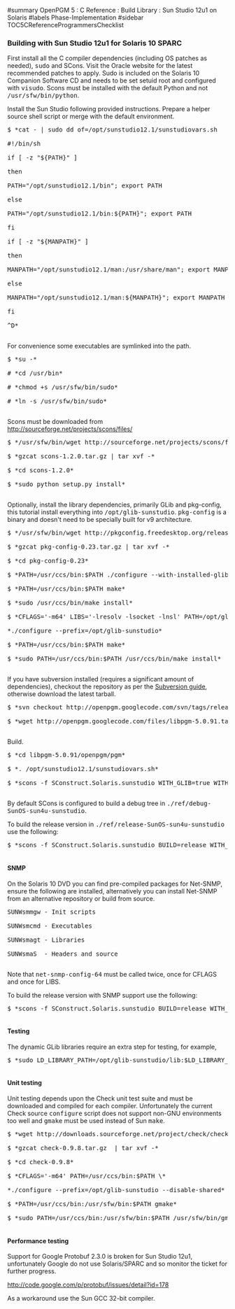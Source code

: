 ﻿#summary OpenPGM 5 : C Reference : Build Library : Sun Studio 12u1 on Solaris
#labels Phase-Implementation
#sidebar TOC5CReferenceProgrammersChecklist
### Building with Sun Studio 12u1 for Solaris 10 SPARC ###
First install all the C compiler dependencies (including OS patches as needed), <tt>sudo</tt> and SCons.  Visit the Oracle website for the latest recommended patches to apply.  Sudo is included on the Solaris 10 Companion Software CD and needs to be set setuid root and configured with <tt>visudo</tt>.  Scons must be installed with the default Python and not <tt>/usr/sfw/bin/python</tt>.

Install the Sun Studio following provided instructions.  Prepare a helper source shell script or merge with the default environment.
<pre>
$ *cat - | sudo dd of=/opt/sunstudio12.1/sunstudiovars.sh<br>
#!/bin/sh<br>
if [ -z "${PATH}" ]<br>
then<br>
PATH="/opt/sunstudio12.1/bin"; export PATH<br>
else<br>
PATH="/opt/sunstudio12.1/bin:${PATH}"; export PATH<br>
fi<br>
if [ -z "${MANPATH}" ]<br>
then<br>
MANPATH="/opt/sunstudio12.1/man:/usr/share/man"; export MANPATH<br>
else<br>
MANPATH="/opt/sunstudio12.1/man:${MANPATH}"; export MANPATH<br>
fi<br>
^D*<br>
</pre>
For convenience some executables are symlinked into the path.
<pre>
$ *su -*<br>
# *cd /usr/bin*<br>
# *chmod +s /usr/sfw/bin/sudo*<br>
# *ln -s /usr/sfw/bin/sudo*<br>
</pre>
Scons must be downloaded from http://sourceforge.net/projects/scons/files/
<pre>
$ */usr/sfw/bin/wget http://sourceforge.net/projects/scons/files/scons/1.2.0/scons-1.2.0.tar.gz/download *<br>
$ *gzcat scons-1.2.0.tar.gz | tar xvf -*<br>
$ *cd scons-1.2.0*<br>
$ *sudo python setup.py install*<br>
</pre>
Optionally, install the library dependencies, primarily GLib and pkg-config, this tutorial install everything into <tt>/opt/glib-sunstudio</tt>.  <tt>pkg-config</tt> is a binary and doesn't need to be specially built for v9 architecture.
<pre>
$ */usr/sfw/bin/wget http://pkgconfig.freedesktop.org/releases/pkg-config-0.23.tar.gz *<br>
$ *gzcat pkg-config-0.23.tar.gz | tar xvf -*<br>
$ *cd pkg-config-0.23*<br>
$ *PATH=/usr/ccs/bin:$PATH ./configure --with-installed-glib --prefix=/opt/glib-sunstudio*<br>
$ *PATH=/usr/ccs/bin:$PATH make*<br>
$ *sudo /usr/ccs/bin/make install*<br>
$ *CFLAGS='-m64' LIBS='-lresolv -lsocket -lnsl' PATH=/opt/glib-sunstudio/bin:/usr/ccs/bin:$PATH \*<br>
*./configure --prefix=/opt/glib-sunstudio*<br>
$ *PATH=/usr/ccs/bin:$PATH make*<br>
$ *sudo PATH=/usr/ccs/bin:$PATH /usr/ccs/bin/make install*<br>
</pre>
If you have subversion installed (requires a significant amount of dependencies), checkout the repository as per the [Subversion guide](http://code.google.com/p/openpgm/source/checkout), otherwise download the latest tarball.
<pre>
$ *svn checkout http://openpgm.googlecode.com/svn/tags/release-5-0-91 libpgm-5.0.91 *<br>
$ *wget http://openpgm.googlecode.com/files/libpgm-5.0.91.tar.gz *<br>
</pre>
Build.
<pre>
$ *cd libpgm-5.0.91/openpgm/pgm*<br>
$ *. /opt/sunstudio12.1/sunstudiovars.sh*<br>
$ *scons -f SConstruct.Solaris.sunstudio WITH_GLIB=true WITH_GETTEXT=true*<br>
</pre>
By default SCons is configured to build a debug tree in <tt>./ref/debug-SunOS-sun4u-sunstudio</tt>.

To build the release version in <tt>./ref/release-SunOS-sun4u-sunstudio</tt> use the following:
<pre>
$ *scons -f SConstruct.Solaris.sunstudio BUILD=release WITH_GLIB=true WITH_GETTEXT=true*<br>
</pre>


#### SNMP ####
On the Solaris 10 DVD you can find pre-compiled packages for Net-SNMP, ensure the following are installed, alternatively you can install Net-SNMP from an alternative repository or build from source.
<pre>
SUNWsmmgw - Init scripts<br>
SUNWsmcmd - Executables<br>
SUNWsmagt - Libraries<br>
SUNWsmaS  - Headers and source<br>
</pre>

Note that <tt>net-snmp-config-64</tt> must be called twice, once for CFLAGS and once for LIBS.

To build the release version with SNMP support use the following:
<pre>
$ *scons -f SConstruct.Solaris.sunstudio BUILD=release WITH_SNMP=true WITH_GLIB=true*<br>
</pre>


#### Testing ####
The dynamic GLib libraries require an extra step for testing, for example,
<pre>
$ *sudo LD_LIBRARY_PATH=/opt/glib-sunstudio/lib:$LD_LIBRARY_PATH ./ref/release/pgmrecv*<br>
</pre>


#### Unit testing ####
Unit testing depends upon the Check unit test suite and must be downloaded and compiled for each compiler.  Unfortunately the current Check source <tt>configure</tt> script does not support non-GNU environments too well and <tt>gmake</tt> must be used instead of Sun <tt>make</tt>.
<pre>
$ *wget http://downloads.sourceforge.net/project/check/check/0.9.8/check-0.9.8.tar.gz/download *<br>
$ *gzcat check-0.9.8.tar.gz  | tar xvf -*<br>
$ *cd check-0.9.8*<br>
$ *CFLAGS='-m64' PATH=/usr/ccs/bin:$PATH \*<br>
*./configure --prefix=/opt/glib-sunstudio --disable-shared*<br>
$ *PATH=/usr/ccs/bin:/usr/sfw/bin:$PATH gmake*<br>
$ *sudo PATH=/usr/ccs/bin:/usr/sfw/bin:$PATH /usr/sfw/bin/gmake install*<br>
</pre>


#### Performance testing ####
Support for Google Protobuf 2.3.0 is broken for Sun Studio 12u1, unfortunately Google do not use Solaris/SPARC and so monitor the ticket for further progress.

http://code.google.com/p/protobuf/issues/detail?id=178

As a workaround use the Sun GCC 32-bit compiler.